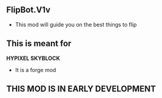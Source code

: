 ## FlipBot.V1v

* This mod will guide you on the best things to flip


## This is meant for
**HYPIXEL SKYBLOCK**
* It is a forge mod

## THIS MOD IS IN EARLY DEVELOPMENT
